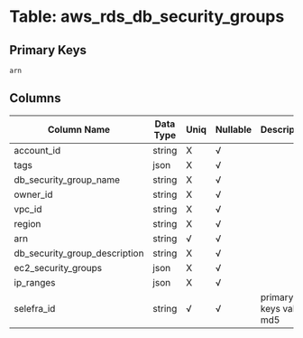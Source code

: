 # Table: aws_rds_db_security_groups

## Primary Keys 

```
arn
```


## Columns 

|  Column Name   |  Data Type  | Uniq | Nullable | Description | 
|  ----  | ----  | ----  | ----  | ---- | 
| account_id | string | X | √ |  | 
| tags | json | X | √ |  | 
| db_security_group_name | string | X | √ |  | 
| owner_id | string | X | √ |  | 
| vpc_id | string | X | √ |  | 
| region | string | X | √ |  | 
| arn | string | √ | √ |  | 
| db_security_group_description | string | X | √ |  | 
| ec2_security_groups | json | X | √ |  | 
| ip_ranges | json | X | √ |  | 
| selefra_id | string | √ | √ | primary keys value md5 | 


